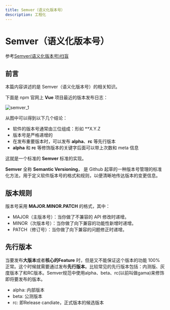 ```yaml
---
title: Semver（语义化版本号）
description: 工程化
---
```


# Semver（语义化版本号）

参考[Semver(语义化版本号)扫盲](https://juejin.cn/post/6844903591690534926?searchId=20240507144056C1CF30B53196AF7EDDB4)

## 前言

本篇内容讲述的是 Semver（语义化版本号）的相关知识。

下面是 npm 官网上 **Vue** 项目最近的版本发布日志：

![semver_1](/imgs/summary-middle/engineering/semver_1.png)

从图中可以得到以下几个结论：

* 软件的版本号通常由三位组成：形如 **X.Y.Z
* 版本号是严格递增的
* 在发布重要版本时，可以发布 **alpha**、**rc** 等先行版本
* **alpha** 和 **rc** 等修饰版本的关键字后面可以带上次数和 meta 信息

这就是一个标准的 **Semver** 标准的实现。

**Semver** 全称 **Semantic Versioning**， 是 Github 起草的一种版本号管理的标准化方法，用于定义软件版本号的格式和规则，以便清晰地传达版本的变更信息。

## 版本规则

版本号采用 **MAJOR.MINOR.PATCH** 的格式，其中：

* MAJOR（主版本号）：当你做了不兼容的 API 修改时递增。
* MINOR（次版本号）：当你做了向下兼容的功能性新增时递增。
* PATCH（修订号）：当你做了向下兼容的问题修正时递增。

## 先行版本

当要发布**大版本**或者**核心的Feature** 时，但是又不能保证这个版本的功能 100% 正常。这个时候就需要通过发布**先行版本**。比较常见的先行版本包括：内测版、灰度版本了和RC版本。Semver规范中使用alpha、beta、rc(以前叫做gama)来修饰即将要发布的版本。

* alpha: 内部版本
* beta: 公测版本
* rc: 即Release candiate，正式版本的候选版本
